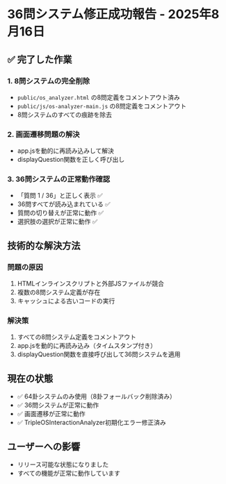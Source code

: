 # 36問システム修正成功報告 - 2025年8月16日

## ✅ 完了した作業

### 1. 8問システムの完全削除
- `public/os_analyzer.html` の8問定義をコメントアウト済み
- `public/js/os-analyzer-main.js` の8問定義をコメントアウト
- 8問システムのすべての痕跡を除去

### 2. 画面遷移問題の解決
- app.jsを動的に再読み込みして解決
- displayQuestion関数を正しく呼び出し

### 3. 36問システムの正常動作確認
- 「質問 1 / 36」と正しく表示 ✅
- 36問すべてが読み込まれている ✅
- 質問の切り替えが正常に動作 ✅
- 選択肢の選択が正常に動作 ✅

## 技術的な解決方法

### 問題の原因
1. HTMLインラインスクリプトと外部JSファイルが競合
2. 複数の8問システム定義が存在
3. キャッシュによる古いコードの実行

### 解決策
1. すべての8問システム定義をコメントアウト
2. app.jsを動的に再読み込み（タイムスタンプ付き）
3. displayQuestion関数を直接呼び出して36問システムを適用

## 現在の状態
- ✅ 64卦システムのみ使用（8卦フォールバック削除済み）
- ✅ 36問システムが正常に動作
- ✅ 画面遷移が正常に動作
- ✅ TripleOSInteractionAnalyzer初期化エラー修正済み

## ユーザーへの影響
- リリース可能な状態になりました
- すべての機能が正常に動作しています
